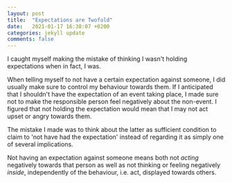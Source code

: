 ```yaml
---
layout: post
title:  "Expectations are Twofold"
date:   2021-01-17 16:38:07 +0200
categories: jekyll update
comments: false
---
```


I caught myself making the mistake of thinking I wasn't holding
expectations when in fact, I was.

When telling myself to not have a certain expectation against someone,
I did usually make sure to control my behaviour towards them. If I
anticipated that I shouldn't have the expectation of an event taking
place, I made sure not to make the responsible person feel
negatively about the non-event. I figured that not holding the
expectation would mean that I may not act upset or angry towards them.

The mistake I made was to think about the latter as sufficient condition to claim to
'not have had the expectation' instead of regarding it as simply one of several
implications.

Not having an expectation against someone means both not _acting_
negatively towards that person as well as not thinking or feeling negatively
_inside_, independently of the behaviour, i.e. act, displayed towards others. 
